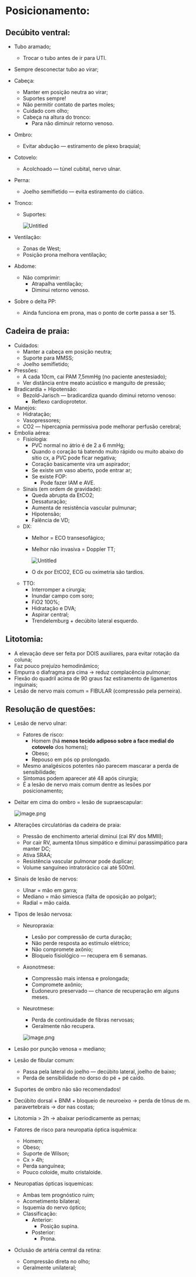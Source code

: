 # Posicionamento:

## Decúbito ventral:

- Tubo aramado;
    - Trocar o tubo antes de ir para UTI.
- Sempre desconectar tubo ao virar;
- Cabeça:
    - Manter em posição neutra ao virar;
    - Suportes sempre!
    - Não permitir contato de partes moles;
    - Cuidado com olho;
    - Cabeça na altura do tronco:
        - Para não diminuir retorno venoso.
- Ombro:
    - Evitar abdução — estiramento de plexo braquial;
- Cotovelo:
    - Acolchoado — túnel cubital, nervo ulnar.
- Perna:
    - Joelho semifletido — evita estiramento do ciático.
- Tronco:
    - Suportes:
        
        ![Untitled](anestesiologia/attachments/imgs/Posicionamento/Untitled.png)
        
- Ventilação:
    - Zonas de West;
    - Posição prona melhora ventilação;
- Abdome:
    - Não comprimir:
        - Atrapalha ventilação;
        - Diminui retorno venoso.
- Sobre o delta PP:
    - Ainda funciona em prona, mas o ponto de corte passa a ser 15.

## Cadeira de praia:

- Cuidados:
    - Manter a cabeça em posição neutra;
    - Suporte para MMSS;
    - Joelho semifletido;
- Pressões:
    - A cada 10cm, cai PAM 7,5mmHg (no paciente anestesiado);
    - Ver distância entre meato acústico e manguito de pressão;
- Bradicardia + Hipotensão:
    - Bezold-Jarisch — bradicardiza quando diminui retorno venoso:
        - Reflexo cardioprotetor.
- Manejos:
    - Hidratação;
    - Vasopressores;
    - CO2 — hipercapnia permissiva pode melhorar perfusão cerebral;
- Embolia aérea:
    - Fisiologia:
        - PVC normal no átrio é de 2 a 6 mmHg;
        - Quando o coração tá batendo muito rápido ou muito abaixo do sítio cx, a PVC pode ficar negativa;
        - Coração basicamente vira um aspirador;
        - Se existe um vaso aberto, pode entrar ar;
        - Se existe FOP:
            - Pode fazer IAM e AVE.
    - Sinais (em ordem de gravidade):
        - Queda abrupta da EtCO2;
        - Dessaturação;
        - Aumenta de resistência vascular pulmunar;
        - Hipotensão;
        - Falência de VD;
    - DX:
        - Melhor = ECO transesofágico;
        - Melhor não invasiva = Doppler TT;
            
            ![Untitled](anestesiologia/attachments/imgs/Posicionamento/Untitled%201.png)
            
        - O dx por EtCO2, ECG ou oximetria são tardios.
    - TTO:
        - Interromper a cirurgia;
        - Inundar campo com soro;
        - FiO2 100%;
        - Hidratação e DVA;
        - Aspirar central;
        - Trendelemburg + decúbito lateral esquerdo.

## Litotomia:

- A elevação deve ser feita por DOIS auxiliares, para evitar rotação da coluna;
- Faz pouco prejuízo hemodinâmico;
- Empurra o diafragma pra cima → reduz complacência pulmonar;
- Flexão do quadril acima de 90 graus faz estiramento de ligamentos inguinais;
- Lesão de nervo mais comum = FIBULAR (compressão pela perneira).

## Resolução de questões:

- Lesão de nervo ulnar:
    - Fatores de risco:
        - Homem (há **menos tecido adiposo sobre a face medial do cotovelo** dos homens);
        - Obeso;
        - Repouso em pós op prolongado.
    - Mesmo analgésicos potentes não parecem mascarar a perda de sensibilidade;
    - Sintomas podem aparecer até 48 após cirurgia;
    - É a lesão de nervo mais comum dentre as lesões por posicionamento;
- Deitar em cima do ombro = lesão de supraescapular:
    
    ![image.png](anestesiologia/attachments/imgs/Posicionamento/image.png)
    
- Alterações circulatórias da cadeira de praia:
    - Pressão de enchimento arterial diminui (cai RV dos MMII);
    - Por cair RV, aumenta tônus simpático e diminui parassimpático para manter DC;
    - Ativa SRAA;
    - Resistência vascular pulmonar pode duplicar;
    - Volume sanguíneo intratorácico cai até 500ml.
- Sinais de lesão de nervos:
    - Ulnar = mão em garra;
    - Mediano = mão simiesca (falta de oposição ao polgar);
    - Radial = mão caída.
- Tipos de lesão nervosa:
    - Neuropraxia:
        - Lesão por compressão de curta duração;
        - Não perde resposta ao estímulo elétrico;
        - Não compromete axônio;
        - Bloqueio fisiológico — recupera em 6 semanas.
    - Axonotmese:
        - Compressão mais intensa e prolongada;
        - Compromete axônio;
        - Eudoneuro preservado — chance de recuperação em alguns meses.
    - Neurotmese:
        - Perda de continuidade de fibras nervosas;
        - Geralmente não recupera.
        
        ![image.png](anestesiologia/attachments/imgs/Posicionamento/image%201.png)
        
- Lesão por punção venosa = mediano;
- Lesão de fibular comum:
    - Passa pela lateral do joelho — decúbito lateral, joelho de baixo;
    - Perda de sensibilidade no dorso do pé + pé caído.
- Suportes de ombro não são recomendados!
- Decúbito dorsal + BNM + bloqueio de neuroeixo → perda de tônus de m. paravertebrais → dor nas costas;
- Litotomia > 2h → abaixar periodicamente as pernas;
- Fatores de risco para neuropatia óptica isquêmica:
    - Homem;
    - Obeso;
    - Suporte de Wilson;
    - Cx > 4h;
    - Perda sanguínea;
    - Pouco coloide, muito cristaloide.
- Neuropatias ópticas isquemicas:
    - Ambas tem prognóstico ruim;
    - Acometimento bilateral;
    - Isquemia do nervo óptico;
    - Classificação:
        - Anterior:
            - Posição supina.
        - Posterior:
            - Prona.
- Oclusão de artéria central da retina:
    - Compressão direta no olho;
    - Geralmente unilateral;
